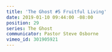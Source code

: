 ```yaml
---
title: 'The Ghost #5 Fruitful Living'
date: 2019-01-10 09:44:00 -08:00
position: 29
series: The Ghost
communicator: Pastor Steve Osborne
vimeo_id: 301905921
---
```


